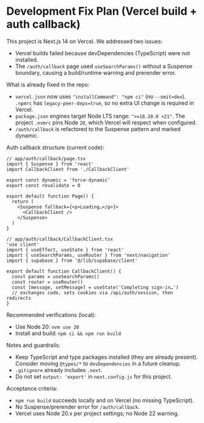 # Development Fix Plan (Vercel build + auth callback)

This project is Next.js 14 on Vercel. We addressed two issues:
- Vercel builds failed because devDependencies (TypeScript) were not installed.
- The `/auth/callback` page used `useSearchParams()` without a Suspense boundary, causing a build/runtime warning and prerender error.

What is already fixed in the repo:
- `vercel.json` now uses `"installCommand": "npm ci"` (no `--omit=dev`). `.npmrc` has `legacy-peer-deps=true`, so no extra UI change is required in Vercel.
- `package.json` engines target Node LTS range: `">=18.18.0 <21"`. The project `.nvmrc` pins Node `20`, which Vercel will respect when configured.
- `/auth/callback` is refactored to the Suspense pattern and marked dynamic.

Auth callback structure (current code):
```
// app/auth/callback/page.tsx
import { Suspense } from 'react'
import CallbackClient from './CallbackClient'

export const dynamic = 'force-dynamic'
export const revalidate = 0

export default function Page() {
  return (
    <Suspense fallback={<p>Loading…</p>}>
      <CallbackClient />
    </Suspense>
  )
}
```

```
// app/auth/callback/CallbackClient.tsx
'use client'
import { useEffect, useState } from 'react'
import { useSearchParams, useRouter } from 'next/navigation'
import { supabase } from '@/lib/supabase/client'

export default function CallbackClient() {
  const params = useSearchParams()
  const router = useRouter()
  const [message, setMessage] = useState('Completing sign-in…')
  // exchanges code, sets cookies via /api/auth/session, then redirects
}
```

Recommended verifications (local):
- Use Node 20: `nvm use 20`
- Install and build: `npm ci && npm run build`

Notes and guardrails:
- Keep TypeScript and type packages installed (they are already present). Consider moving `@types/*` to `devDependencies` in a future cleanup.
- `.gitignore` already includes `.next`.
- Do not set `output: 'export'` in `next.config.js` for this project.

Acceptance criteria:
- `npm run build` succeeds locally and on Vercel (no missing TypeScript).
- No Suspense/prerender error for `/auth/callback`.
- Vercel uses Node 20.x per project settings; no Node 22 warning.
